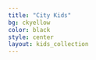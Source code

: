 ```yaml
---
title: "City Kids"
bg: ckyellow
color: black
style: center
layout: kids_collection
---
```


<a href="{{ 'img/citykids/City_Kids_banner_Tiny.png' | relative_url }}">




